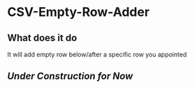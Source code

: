 # CSV-Empty-Row-Adder  
## What does it do
  It will add empty row below/after a specific row you appointed  
## *****Under Construction for Now*****
